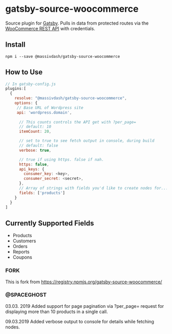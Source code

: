 # gatsby-source-woocommerce

Source plugin for [Gatsby](https://www.gatsbyjs.org/). Pulls in data from protected routes via the [WooCommerce REST API](http://woocommerce.github.io/woocommerce-rest-api-docs/) with credentials.

## Install

`npm i --save @massivdash/gatsby-source-woocommerce `

## How to Use

```javascript
// In gatsby-config.js
plugins:[
  {       
    resolve: "@massivdash/gatsby-source-woocommerce",
    options: {
     // Base URL of Wordpress site
     api: 'wordpress.domain',
     
      // This counts controls the API get with ?per_page=
      // default: 10
      itemCount: 20,

      // set to true to see fetch output in console, during build 
      // default: false
      verbose: true,

      // true if using https. false if nah.
      https: false,
      api_keys: {
        consumer_key: <key>,
        consumer_secret: <secret>,
      },
      // Array of strings with fields you'd like to create nodes for...
      fields: ['products']
    }
  }
]
```

## Currently Supported Fields

- Products
- Customers
- Orders
- Reports
- Coupons


### FORK

This is fork from https://registry.npmjs.org/gatsby-source-woocommerce/ 

### @SPACEGHOST

03.03. 2019
Added support for page pagination via ?per_page= request for displaying more than 10 products in a single call. 

09.03.2019
Added verbose output to console for details while fetching nodes. 

